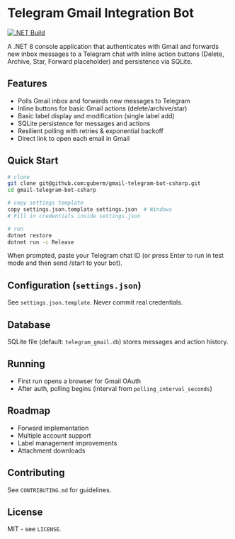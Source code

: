 # Telegram Gmail Integration Bot

[![.NET Build](https://github.com/guberm/gmail-telegram-bot-csharp/actions/workflows/ci.yml/badge.svg)](../../actions/workflows/ci.yml)

A .NET 8 console application that authenticates with Gmail and forwards new inbox messages to a Telegram chat with inline action buttons (Delete, Archive, Star, Forward placeholder) and persistence via SQLite.

## Features
- Polls Gmail inbox and forwards new messages to Telegram
- Inline buttons for basic Gmail actions (delete/archive/star)
- Basic label display and modification (single label add)
- SQLite persistence for messages and actions
- Resilient polling with retries & exponential backoff
- Direct link to open each email in Gmail

## Quick Start
```bash
# clone
git clone git@github.com:guberm/gmail-telegram-bot-csharp.git
cd gmail-telegram-bot-csharp

# copy settings template
copy settings.json.template settings.json  # Windows
# Fill in credentials inside settings.json

# run
dotnet restore
dotnet run -c Release
```

When prompted, paste your Telegram chat ID (or press Enter to run in test mode and then send /start to your bot).

## Configuration (`settings.json`)
See `settings.json.template`. Never commit real credentials.

## Database
SQLite file (default: `telegram_gmail.db`) stores messages and action history.

## Running
- First run opens a browser for Gmail OAuth
- After auth, polling begins (interval from `polling_interval_seconds`)

## Roadmap
- Forward implementation
- Multiple account support
- Label management improvements
- Attachment downloads

## Contributing
See `CONTRIBUTING.md` for guidelines.

## License
MIT - see `LICENSE`.
